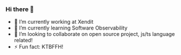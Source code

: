 ### Hi there 👋

- 🔭 I’m currently working at Xendit
- 🌱 I’m currently learning Software Observability
- 👯 I’m looking to collaborate on open source project, js/ts language related!
- ⚡ Fun fact: KTBFFH!
